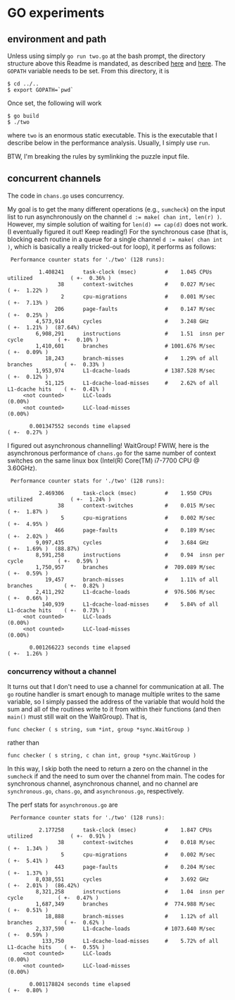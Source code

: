 GO experiments
==============

## environment and path

Unless using simply `go run two.go` at the bash prompt, the directory structure above this Readme is mandated, as described [here](https://golang.org/doc/install) and [here](https://golang.org/doc/code.html).
The `GOPATH` variable needs to be set.
From this directory, it is
```
$ cd ../..
$ export GOPATH=`pwd`
```
Once set, the following will work
```
$ go build
$ ./two
```
where `two` is an enormous static executable.
This is the executable that I describe below in the performance analysis.
Usually, I simply use `run`.

BTW, I'm breaking the rules by symlinking the puzzle input file.

## concurrent channels

The code in `chans.go` uses concurrency.

My goal is to get the many different operations (e.g., `sumcheck`) on the input list to run asynchronously on the channel `d := make( chan int, len(r) )`.
However, my simple solution of waiting for `len(d) == cap(d)` does not work.
(I eventually figured it out! Keep reading!)
For the synchronous case (that is, blocking each routine in a queue for a single channel `d := make( chan int )`, which is basically a really tricked-out for loop), it performs as follows:

```
 Performance counter stats for './two' (128 runs):

          1.408241      task-clock (msec)         #    1.045 CPUs utilized            ( +-  0.36% )
                38      context-switches          #    0.027 M/sec                    ( +-  1.22% )
                 2      cpu-migrations            #    0.001 M/sec                    ( +-  7.13% )
               206      page-faults               #    0.147 M/sec                    ( +-  0.25% )
         4,573,914      cycles                    #    3.248 GHz                      ( +-  1.21% )  (87.64%)
         6,908,291      instructions              #    1.51  insn per cycle           ( +-  0.10% )
         1,410,601      branches                  # 1001.676 M/sec                    ( +-  0.09% )
            18,243      branch-misses             #    1.29% of all branches          ( +-  0.33% )
         1,953,974      L1-dcache-loads           # 1387.528 M/sec                    ( +-  0.12% )
            51,125      L1-dcache-load-misses     #    2.62% of all L1-dcache hits    ( +-  0.41% )
     <not counted>      LLC-loads                                                     (0.00%)
     <not counted>      LLC-load-misses                                               (0.00%)

       0.001347552 seconds time elapsed                                          ( +-  0.27% )
```

I figured out asynchronous channelling! WaitGroup!
FWIW, here is the asynchronous performance of `chans.go` for the same number of context switches on the same linux box (Intel(R) Core(TM) i7-7700 CPU @ 3.60GHz).

```
 Performance counter stats for './two' (128 runs):

          2.469306      task-clock (msec)         #    1.950 CPUs utilized            ( +-  1.24% )
                38      context-switches          #    0.015 M/sec                    ( +-  1.87% )
                 5      cpu-migrations            #    0.002 M/sec                    ( +-  4.95% )
               466      page-faults               #    0.189 M/sec                    ( +-  2.02% )
         9,097,435      cycles                    #    3.684 GHz                      ( +-  1.69% )  (88.87%)
         8,591,258      instructions              #    0.94  insn per cycle           ( +-  0.59% )
         1,750,957      branches                  #  709.089 M/sec                    ( +-  0.59% )
            19,457      branch-misses             #    1.11% of all branches          ( +-  0.82% )
         2,411,292      L1-dcache-loads           #  976.506 M/sec                    ( +-  0.66% )
           140,939      L1-dcache-load-misses     #    5.84% of all L1-dcache hits    ( +-  0.73% )
     <not counted>      LLC-loads                                                     (0.00%)
     <not counted>      LLC-load-misses                                               (0.00%)

       0.001266223 seconds time elapsed                                          ( +-  1.26% )
```

### concurrency without a channel

It turns out that I don't need to use a channel for communication at all.
The `go` routine handler is smart enough to manage multiple writes to the same variable, so I simply passed the address of the variable that would hold the sum and all of the routines write to it from within their functions (and then `main()` must still wait on the WaitGroup).
That is,
```
func checker ( s string, sum *int, group *sync.WaitGroup )
```
rather than
```
func checker ( s string, c chan int, group *sync.WaitGroup )
```
In this way, I skip both the need to return a zero on the channel in the `sumcheck` if and the need to sum over the channel from main.
The codes for synchronous channel, asynchronous channel, and no channel are `synchronous.go`, `chans.go`, and `asynchronous.go`, respectively.

The perf stats for `asynchronous.go` are

```
 Performance counter stats for './two' (128 runs):

          2.177258      task-clock (msec)         #    1.847 CPUs utilized            ( +-  0.91% )
                38      context-switches          #    0.018 M/sec                    ( +-  1.34% )
                 5      cpu-migrations            #    0.002 M/sec                    ( +-  5.41% )
               443      page-faults               #    0.204 M/sec                    ( +-  1.37% )
         8,038,551      cycles                    #    3.692 GHz                      ( +-  2.01% )  (86.42%)
         8,321,258      instructions              #    1.04  insn per cycle           ( +-  0.47% )
         1,687,349      branches                  #  774.988 M/sec                    ( +-  0.51% )
            18,888      branch-misses             #    1.12% of all branches          ( +-  0.62% )
         2,337,590      L1-dcache-loads           # 1073.640 M/sec                    ( +-  0.59% )
           133,750      L1-dcache-load-misses     #    5.72% of all L1-dcache hits    ( +-  0.55% )
     <not counted>      LLC-loads                                                     (0.00%)
     <not counted>      LLC-load-misses                                               (0.00%)

       0.001178824 seconds time elapsed                                          ( +-  0.80% )
```

